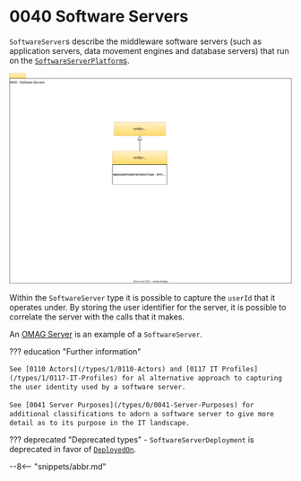 <!-- SPDX-License-Identifier: CC-BY-4.0 -->
<!-- Copyright Contributors to the Egeria project. -->

# 0040 Software Servers

`SoftwareServer`s describe the middleware software servers (such as application servers, data movement engines and database servers) that run on the [`SoftwareServerPlatform`s](/types/0/0037-SoftwareServerPlatform).

![UML](0040-Software-Servers.svg)

Within the `SoftwareServer` type it is possible to capture the `userId` that it operates under. By storing the user identifier for the server, it is possible to correlate the server with the calls that it makes.

An [OMAG Server](/concepts/omag-server) is an example of a `SoftwareServer`.

??? education "Further information"
    
    See [0110 Actors](/types/1/0110-Actors) and [0117 IT Profiles](/types/1/0117-IT-Profiles) for al alternative approach to capturing the user identity used by a software server.

    See [0041 Server Purposes](/types/0/0041-Server-Purposes) for additional classifications to adorn a software server to give more detail as to its purpose in the IT landscape.


??? deprecated "Deprecated types"
    - `SoftwareServerDeployment` is deprecated in favor of [`DeployedOn`](/types/0/0035-Complex-Hosts).

--8<-- "snippets/abbr.md"
